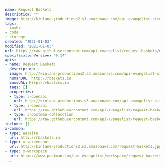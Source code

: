 ```yaml
---
name: Request Baskets
description: ""
image: http://kinlane-productions2.s3.amazonaws.com/api-evangelist-site/company/logos/request-baskets.png
tags:
- cache
- code
- storage
created: "2021-01-03"
modified: "2021-01-03"
url: https://raw.githubusercontent.com/api-evangelist/request-baskets/master/apis.json
specificationVersion: "0.14"
apis:
- name: Request Baskets
  description: ~
  image: http://kinlane-productions2.s3.amazonaws.com/api-evangelist-site/company/logos/request-baskets.png
  humanURL: http://rbaskets.in
  baseURL: http://rbaskets.in
  tags: []
  properties:
  - type: x-openapi
    url: http://kinlane-productions.s3.amazonaws.com/api-evangelist-site/company/openapis/request-baskets.json
  - type: x-openapi
    url: https://raw.githubusercontent.com/api-evangelist/request-baskets/master/request-baskets-openapi.json
  - type: x-postman-collecction
    url: https://raw.githubusercontent.com/api-evangelist/request-baskets/master/request-baskets-postman-collection.json
include: []
x-common:
- type: Website
  url: http://rbaskets.in
- type: x-screenshot
  url: http://kinlane-productions2.s3.amazonaws.com/request-baskets.jpg
- type: x-workspace
  url: https://www.postman.com/api-evangelist/workspace/request-baskets/overview
...
```


